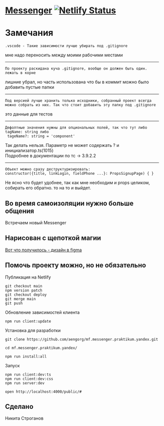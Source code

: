 # [Messenger](https://messenger-1.netlify.app/) [![Netlify Status](https://api.netlify.com/api/v1/badges/f8219fec-4561-4017-9c56-946bb0ddbfb1/deploy-status)](https://app.netlify.com/sites/dreamy-noether-285e69/deploys)

# Замечания

```
.vscode - Такие зависимости лучше убирать под .gitignore
```

мне надо переносить между моими рабочими местами

---

```
По проекту раскидана куча .gitignore, вообще он должен быть один. лежать в корне
```

лишние убрал, но часть использована что бы в коммит можно было добавить пустые папки

---

```
Под версией лучше хранить только исходники, собранный проект всегда можно собрать из них. Так что стоит добавить эту папку под .gitignore
```

это данные для тестов

---

```
Дефолтные значения нужны для опциональных полей, так что тут либо tagName: string либо
 tageName?: string = 'component'
```

Так делать нельзя.
Параметр не может содержать ? и инициализатор.ts(1015)  
Подробнее в документации по тс → 3.9.2.2

---

```
Объект можно сразу деструктуризировать:
constructor({title, linkLogin, fieldPhone ...}: PropsSignupPage) { }
```

Не ясно что будет удобнее, так как мне необходим и props целиком, собирать его обратно.
то на то и выйдет.

<!--
0 доступен по адресу [https://messenger-1.netlify.app/client/public/#](https://messenger-1.netlify.app/client/public/#)

1 Не доделал страницу чата по компонентам

2 не осилил сборку и нормальные пути. пришлось просто закомитить файлы

3 есть 1 any -->

## Во время самоизоляции нужно больше общения

Встречаем новый Messenger

## Нарисован с щепоткой магии

[Вот что получилось - дизайн в figma](https://www.figma.com/proto/mUP7cfOp31SqrgHVCl4mOi/Untitled?node-id=7%3A321&scaling=min-zoom)

## Помочь проекту можно, но не обязательно

Публикация на Netlify

```
git checkout main
npm version patch
git checkout deploy
git merge main
git push
```

Обновление зависимостей клиента

```
npm run client:update
```

Установка для разработки

```
git clone https://github.com/aengorg/mf.messenger.praktikum.yandex.git

cd mf.messenger.praktikum.yandex/

npm run install:all
```

Запуск

```
npm run client:dev:ts
npm run client:dev:css
npm run server:dev
```

```
open http://localhost:4000/public/#
```

## Сделано

Никита Строганов
